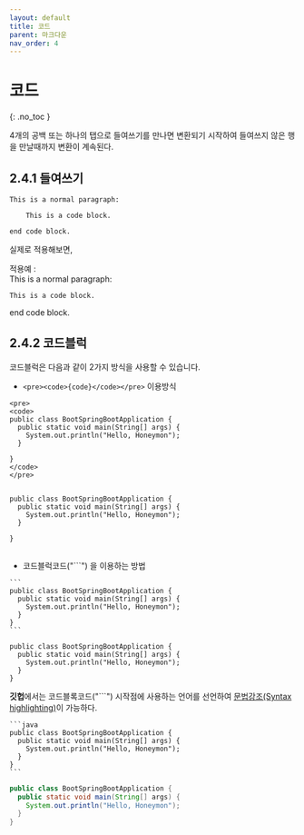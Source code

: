 ```yaml
---
layout: default
title: 코드
parent: 마크다운
nav_order: 4
---
```


# 코드  
{: .no_toc }

4개의 공백 또는 하나의 탭으로 들여쓰기를 만나면 변환되기 시작하여 들여쓰지 않은 행을 만날때까지 변환이 계속된다.  

## 2.4.1 들여쓰기  

```
This is a normal paragraph:

    This is a code block.
    
end code block.
```  

실제로 적용해보면,  

적용예 :  
This is a normal paragraph:

    This is a code block.
    
end code block.  

## 2.4.2 코드블럭  

코드블럭은 다음과 같이 2가지 방식을 사용할 수 있습니다.  

  - `<pre><code>{code}</code></pre>` 이용방식  

```
<pre>
<code>
public class BootSpringBootApplication {
  public static void main(String[] args) {
    System.out.println("Hello, Honeymon");
  }

}
</code>
</pre>
```

<pre>
<code>
public class BootSpringBootApplication {
  public static void main(String[] args) {
    System.out.println("Hello, Honeymon");
  }

}
</code>
</pre>


  - 코드블럭코드("```") 을 이용하는 방법  

````
```
public class BootSpringBootApplication {
  public static void main(String[] args) {
    System.out.println("Hello, Honeymon");
  }
}
```
````  

```
public class BootSpringBootApplication {
  public static void main(String[] args) {
    System.out.println("Hello, Honeymon");
  }
}
```  

**깃헙**에서는 코드블록코드("```") 시작점에 사용하는 언어를 선언하여 [문법강조(Syntax highlighting)](https://docs.github.com/en/get-started/writing-on-github/working-with-advanced-formatting/creating-and-highlighting-code-blocks#syntax-highlighting)이 가능하다.  

````
```java
public class BootSpringBootApplication {
  public static void main(String[] args) {
    System.out.println("Hello, Honeymon");
  }
}
```
````  

```java
public class BootSpringBootApplication {
  public static void main(String[] args) {
    System.out.println("Hello, Honeymon");
  }
}
```
